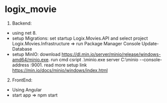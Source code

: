 # logix_movie
1. Backend:
  + using net 8.
  + setup Migrations: set startup Logix.Movies.API and select project Logix.Movies.Infrastructure => run Package Manager Console Update-Database
  + setup MinIO: download https://dl.min.io/server/minio/release/windows-amd64/minio.exe. run cmd csript .\minio.exe server C:\minio --console-address :9001. read more setup link https://min.io/docs/minio/windows/index.html
2. FrontEnd:
  + Using Angular
  + start app => npm start
